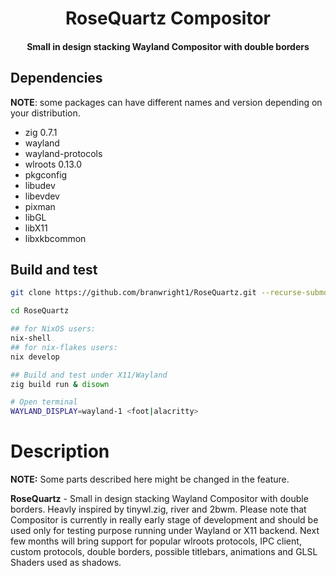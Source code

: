 <p align="center">
    <h1 align="center">RoseQuartz Compositor</h1>
    <h4 align="center">Small in design stacking Wayland Compositor with double borders</h4>
</p>

## Dependencies
**NOTE**: some packages can have different names and version depending on your distribution.

- zig 0.7.1
- wayland
- wayland-protocols
- wlroots 0.13.0
- pkgconfig
- libudev
- libevdev
- pixman
- libGL
- libX11
- libxkbcommon

## Build and test
```sh
git clone https://github.com/branwright1/RoseQuartz.git --recurse-submodules

cd RoseQuartz

## for NixOS users:
nix-shell
## for nix-flakes users:
nix develop

## Build and test under X11/Wayland
zig build run & disown

# Open terminal
WAYLAND_DISPLAY=wayland-1 <foot|alacritty> 
```

# Description
**NOTE:** Some parts described here might be changed in the feature.

**RoseQuartz** - Small in design stacking Wayland Compositor with double borders. Heavly inspired by tinywl.zig, river and 2bwm. Please note that Compositor is currently in really early stage of development and should be used only for testing purpose running under Wayland or X11 backend. Next few months will bring support for popular wlroots protocols, IPC client, custom protocols, double borders, possible titlebars, animations and GLSL Shaders used as shadows.
